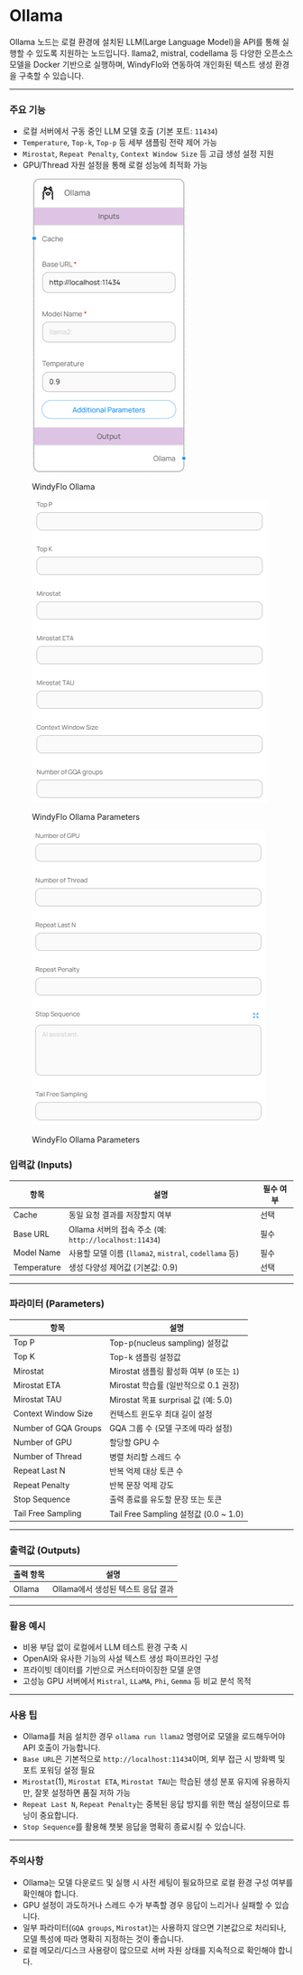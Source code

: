 # Ollama

Ollama 노드는 로컬 환경에 설치된 LLM(Large Language Model)을 API를 통해 실행할 수 있도록 지원하는 노드입니다. llama2, mistral, codellama 등 다양한 오픈소스 모델을 Docker 기반으로 실행하며, WindyFlo와 연동하여 개인화된 텍스트 생성 환경을 구축할 수 있습니다.

***

### 주요 기능

* 로컬 서버에서 구동 중인 LLM 모델 호출 (기본 포트: `11434`)
* `Temperature`, `Top-k`, `Top-p` 등 세부 샘플링 전략 제어 가능
* `Mirostat`, `Repeat Penalty`, `Context Window Size` 등 고급 생성 설정 지원
* GPU/Thread 자원 설정을 통해 로컬 성능에 최적화 가능

<figure><img src="../../../.gitbook/assets/스크린샷 2025-05-15 133543.png" alt=""><figcaption><p>WindyFlo Ollama</p></figcaption></figure>

<div><figure><img src="../../../.gitbook/assets/스크린샷 2025-05-15 133606.png" alt=""><figcaption><p>WindyFlo Ollama Parameters</p></figcaption></figure> <figure><img src="../../../.gitbook/assets/스크린샷 2025-05-15 133623.png" alt=""><figcaption><p>WindyFlo Ollama Parameters</p></figcaption></figure></div>

### 입력값 (Inputs)

| 항목          | 설명                                             | 필수 여부 |
| ----------- | ---------------------------------------------- | ----- |
| Cache       | 동일 요청 결과를 저장할지 여부                              | 선택    |
| Base URL    | Ollama 서버의 접속 주소 (예: `http://localhost:11434`) | 필수    |
| Model Name  | 사용할 모델 이름 (`llama2`, `mistral`, `codellama` 등) | 필수    |
| Temperature | 생성 다양성 제어값 (기본값: 0.9)                          | 선택    |

***

### 파라미터 (Parameters)

| 항목                   | 설명                                  |
| -------------------- | ----------------------------------- |
| Top P                | Top-p(nucleus sampling) 설정값         |
| Top K                | Top-k 샘플링 설정값                       |
| Mirostat             | Mirostat 샘플링 활성화 여부 (`0` 또는 `1`)    |
| Mirostat ETA         | Mirostat 학습률 (일반적으로 0.1 권장)         |
| Mirostat TAU         | Mirostat 목표 surprisal 값 (예: 5.0)    |
| Context Window Size  | 컨텍스트 윈도우 최대 길이 설정                   |
| Number of GQA Groups | GQA 그룹 수 (모델 구조에 따라 설정)             |
| Number of GPU        | 할당할 GPU 수                           |
| Number of Thread     | 병렬 처리할 스레드 수                        |
| Repeat Last N        | 반복 억제 대상 토큰 수                       |
| Repeat Penalty       | 반복 문장 억제 강도                         |
| Stop Sequence        | 출력 종료를 유도할 문장 또는 토큰                 |
| Tail Free Sampling   | Tail Free Sampling 설정값 (0.0 \~ 1.0) |

***

### 출력값 (Outputs)

| 출력 항목  | 설명                     |
| ------ | ---------------------- |
| Ollama | Ollama에서 생성된 텍스트 응답 결과 |

***

### 활용 예시

* 비용 부담 없이 로컬에서 LLM 테스트 환경 구축 시
* OpenAI와 유사한 기능의 사설 텍스트 생성 파이프라인 구성
* 프라이빗 데이터를 기반으로 커스터마이징한 모델 운영
* 고성능 GPU 서버에서 `Mistral`, `LLaMA`, `Phi`, `Gemma` 등 비교 분석 목적

***

### 사용 팁

* Ollama를 처음 설치한 경우 `ollama run llama2` 명령어로 모델을 로드해두어야 API 호출이 가능합니다.
* `Base URL`은 기본적으로 `http://localhost:11434`이며, 외부 접근 시 방화벽 및 포트 포워딩 설정 필요
* `Mirostat`(1), `Mirostat ETA`, `Mirostat TAU`는 학습된 생성 분포 유지에 유용하지만, 잘못 설정하면 품질 저하 가능
* `Repeat Last N`, `Repeat Penalty`는 중복된 응답 방지를 위한 핵심 설정이므로 튜닝이 중요합니다.
* `Stop Sequence`를 활용해 챗봇 응답을 명확히 종료시킬 수 있습니다.

***

### 주의사항

* Ollama는 모델 다운로드 및 실행 시 사전 세팅이 필요하므로 로컬 환경 구성 여부를 확인해야 합니다.
* GPU 설정이 과도하거나 스레드 수가 부족할 경우 응답이 느리거나 실패할 수 있습니다.
* 일부 파라미터(`GQA groups`, `Mirostat`)는 사용하지 않으면 기본값으로 처리되나, 모델 특성에 따라 명확히 지정하는 것이 좋습니다.
* 로컬 메모리/디스크 사용량이 많으므로 서버 자원 상태를 지속적으로 확인해야 합니다.
